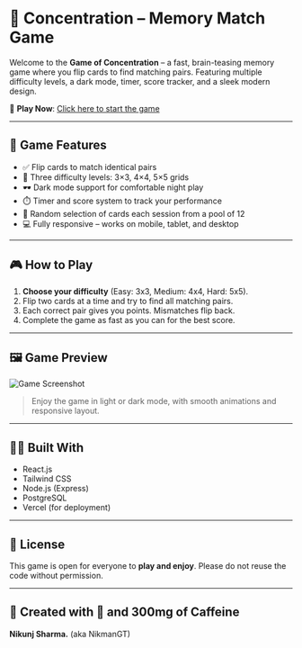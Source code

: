 # 🎴 Concentration – Memory Match Game

Welcome to the **Game of Concentration** – a fast, brain-teasing memory game where you flip cards to find matching pairs. Featuring multiple difficulty levels, a dark mode, timer, score tracker, and a sleek modern design.

🔗 **Play Now**: [Click here to start the game](https://game-of-concentration-nikunj.vercel.app/)

---

## 🧠 Game Features

- ✅ Flip cards to match identical pairs
- 🎯 Three difficulty levels: 3×3, 4×4, 5×5 grids
- 🕶️ Dark mode support for comfortable night play
- ⏱️ Timer and score system to track your performance
- 🔀 Random selection of cards each session from a pool of 12
- 💻 Fully responsive – works on mobile, tablet, and desktop

---

## 🎮 How to Play

1. **Choose your difficulty** (Easy: 3x3, Medium: 4x4, Hard: 5x5).
2. Flip two cards at a time and try to find all matching pairs.
3. Each correct pair gives you points. Mismatches flip back.
4. Complete the game as fast as you can for the best score.

---

## 🖼️ Game Preview

![Game Screenshot](./screenshots/demo.png)

> Enjoy the game in light or dark mode, with smooth animations and responsive layout.

---

## 👨‍💻 Built With

- React.js
- Tailwind CSS
- Node.js (Express)
- PostgreSQL
- Vercel (for deployment) 

---

## 📜 License

This game is open for everyone to **play and enjoy**. Please do not reuse the code without permission.

---

## 🙌 Created with 💓 and 300mg of Caffeine

**Nikunj Sharma.** (aka NikmanGT)
